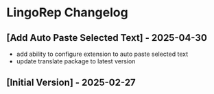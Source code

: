 # LingoRep Changelog

## [Add Auto Paste Selected Text] - 2025-04-30

- add ability to configure extension to auto paste selected text
- update translate package to latest version

## [Initial Version] - 2025-02-27
